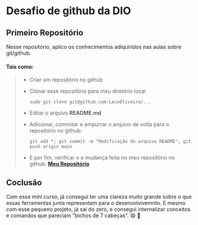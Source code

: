 # Desafio de github da __**DIO**__
## Primeiro Repositório

Nesse repositório, aplico os conhecimentos adiquiridos nas aulas sobre git/github.

#### Tais como:

> - Criar um repositório no github
>
> - Clonar esse repositório para meu diretório local
>  
>   ``` sudo git clone git@github.com:LecoOliveira/... ```
>
> - Editar o arquivo **README.md**
>
> - Adicionar, commitar e empurrar o arquivo de volta para o repositório no github:  
>
>   ``` git add *; git commit -m "Modificação do arquivo README"; git push origin main ```
>
> - E por fim, verificar o a mudança feita no meu repositório no github:
>  [**Meu Repositório**](https://github.com/LecoOliveira/DIO_desafio_github "Clique para acessar")


## Coclusão

Com esse mini curso, já consegui ter uma clareza muito grande sobre o que essas ferramentas junta representam para o desenvolvivemnto.
E mesmo com esse pequeno projeto, já saí do zero, e consegui internalizar conceitos e comandos que pareciam "bichos de 7 cabeças". :smile: :partying_face:
 	
